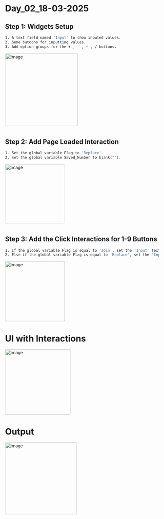 # Day_02_18-03-2025

## Step 1: Widgets Setup

```bash
1. A text field named 'Input' to show inputed values.
2. Some butoons for inputting values.
3. Add option groups for the + , - , * , / buttons.
```
<img width="238" alt="image" src="https://github.com/user-attachments/assets/9e82dc82-dca8-43db-a8ae-3e0846a71821" />


#
## Step 2: Add Page Loaded Interaction

```bash
1. Set the global variable Flag to 'Replace'.
2. set the global variable Saved_Number to blank("").
```
<img width="194" alt="image" src="https://github.com/user-attachments/assets/c8da0154-0d49-4e29-80b8-66b0494b4639" />

#
## Step 3: Add the Click Interactions for 1-9 Buttons

```bash
1. If the global variable Flag is equal to 'Join', set the 'Input' text to [[Target.text]][[This.text]] .
2. Else if the global variable Flag is equal to 'Replace', set the 'Input' text to [[This.text]] and set the variable value to 'Join'.
```
<img width="196" alt="image" src="https://github.com/user-attachments/assets/e10b4999-a342-4d16-8d2e-b2379d1ed451" />

#
# UI with Interactions
<img width="214" alt="image" src="https://github.com/user-attachments/assets/e7bebdbd-882d-4d31-8f08-15dc433f656a" />


# Output
<img width="235" alt="image" src="https://github.com/user-attachments/assets/40119737-ac85-4018-aef4-5f6d50e84a8f" />

